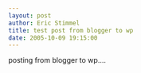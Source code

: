 ```yaml
---
layout: post
author: Eric Stimmel
title: test post from blogger to wp
date: 2005-10-09 19:15:00
--- 
```



posting from blogger to wp....



